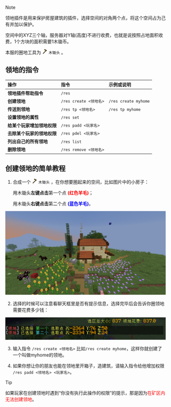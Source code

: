 > [!note]
> 领地插件是用来保护房屋建筑的插件，选择空间的对角两个点，将这个空间占为己有并加以保护。
>
> 空间中的XYZ三个轴，服务器对Y轴(高度)不进行收费，也就是说按照占地面积收费，1个方块的面积需要1木锄币。
>
> 本服的圈地工具为 <img src="pics/wooden_hoe.png" class="icon" alt="木锄头图标"/> `木锄头` 。
 
## 领地的指令

| 操作                       | 指令                   | 示例或说明           |
| :------------------------- | :--------------------- | :------------------- |
| **领地插件帮助指令**       | `/res`                 |
| **创建领地**               | `/res create <领地名>` | `/res create myhome` |
| **传送到领地**             | `/res tp <领地名>`     | `/res tp myhome`     |
| **设置领地的属性**         | `/res set`             |                      |
| **给某个玩家增加领地权限** | `/res padd <玩家名>`   |                      |
| **去除某个玩家的领地权限** | `/res pdel <玩家名>`   |
| **列出自己的所有领地**     | `/res list`            |                      |  |
| **删除领地**               | `/res remove <领地名>` |                      |

## 创建领地的简单教程

1. 合成一个 <img src="pics/wooden_hoe.png" class="icon" alt="木锄头图标"/> `木锄头` ，在你想要圈起来的空间，比如图片中的小房子：

    用木锄头**左键点击**第一个点 **<font color=red>(红色羊毛)</font>**；

    用木锄头**右键点击**第二个点 **<font color=blue>(蓝色羊毛)</font>**。

![选择领地的两个点](pics/resselect.png)

2. 选择的时候可以注意看聊天框里是否有提示信息，选择完毕后会告诉你圈领地需要花费多少钱：

![选择领地两点的信息提示](pics/rescreate.png)

3. 输入指令 `/res create <领地名>` 比如`/res create myhome`，这样你就创建了一个叫做myhome的领地。

4. 如果你想让你的朋友也能在领地里开箱子，造建筑，请输入指令给他增加权限 `/res padd <领地名> <玩家名>`。


> [!tip]
> 如果玩家在创建领地时遇到“你没有执行此操作的权限”的提示，那是因为<font color=red>在矿区内无法创建领地</font>。